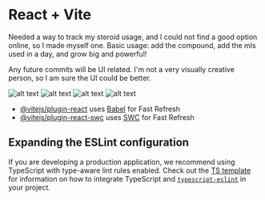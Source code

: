 # React + Vite

Needed a way to track my steroid usage, and I could not find a good option online, so I made myself one. Basic usage: add the compound, add the mls used in a day, and grow big and powerful!

Any future commits will be UI related. I'm not a very visually creative person, so I am sure the UI could be better.

![alt text](https://github.com/user-attachments/assets/25af1bc7-0b97-477b-acef-02307aed5847 "Front page") ![alt text](https://github.com/user-attachments/assets/3401a1be-e436-470e-bec5-d919333041fb "Home page") ![alt text](https://github.com/user-attachments/assets/5a40ee0a-e14a-4a8b-a9c3-4a520cd839be "Usage List page") ![alt text](https://github.com/user-attachments/assets/a4b2bac0-800f-4c40-80b2-0579ebc9b32b "Add Compound page")


- [@vitejs/plugin-react](https://github.com/vitejs/vite-plugin-react/blob/main/packages/plugin-react) uses [Babel](https://babeljs.io/) for Fast Refresh
- [@vitejs/plugin-react-swc](https://github.com/vitejs/vite-plugin-react/blob/main/packages/plugin-react-swc) uses [SWC](https://swc.rs/) for Fast Refresh

## Expanding the ESLint configuration

If you are developing a production application, we recommend using TypeScript with type-aware lint rules enabled. Check out the [TS template](https://github.com/vitejs/vite/tree/main/packages/create-vite/template-react-ts) for information on how to integrate TypeScript and [`typescript-eslint`](https://typescript-eslint.io) in your project.
